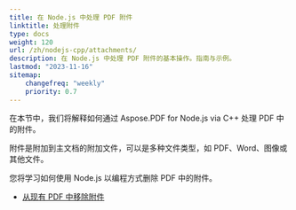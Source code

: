 ```yaml
---
title: 在 Node.js 中处理 PDF 附件
linktitle: 处理附件
type: docs
weight: 120
url: /zh/nodejs-cpp/attachments/
description: 在 Node.js 中处理 PDF 附件的基本操作。指南与示例。
lastmod: "2023-11-16"
sitemap:
    changefreq: "weekly"
    priority: 0.7
---
```


在本节中，我们将解释如何通过 Aspose.PDF for Node.js via C++ 处理 PDF 中的附件。

附件是附加到主文档的附加文件，可以是多种文件类型，如 PDF、Word、图像或其他文件。

您将学习如何使用 Node.js 以编程方式删除 PDF 中的附件。

- [从现有 PDF 中移除附件](/pdf/zh/nodejs-cpp/removing-attachment-from-an-existing-pdf/)